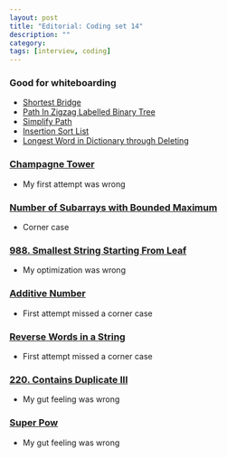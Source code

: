 ```yaml
---
layout: post
title: "Editorial: Coding set 14" 
description: ""
category: 
tags: [interview, coding]
---
```


### Good for whiteboarding
* [Shortest Bridge](https://leetcode.com/submissions/detail/390460329/)
* [Path In Zigzag Labelled Binary Tree](https://leetcode.com/submissions/detail/390551786/)
* [Simplify Path](https://leetcode.com/submissions/detail/394910972/)
* [Insertion Sort List](https://leetcode.com/submissions/detail/395349847/)
* [Longest Word in Dictionary through Deleting](https://leetcode.com/submissions/detail/395435344/)

### [Champagne Tower](https://leetcode.com/submissions/detail/390164064/)
* My first attempt was wrong

### [Number of Subarrays with Bounded Maximum](https://leetcode.com/submissions/detail/390290613/)
* Corner case

### [988. Smallest String Starting From Leaf](https://leetcode.com/submissions/detail/390506651/)
* My optimization was wrong

### [Additive Number](https://leetcode.com/submissions/detail/390807206/)
* First attempt missed a corner case

### [Reverse Words in a String](https://leetcode.com/submissions/detail/394841514/)
* First attempt missed a corner case

### [220. Contains Duplicate III](https://leetcode.com/submissions/detail/394888860/)
* My gut feeling was wrong

### [Super Pow](https://leetcode.com/submissions/detail/395174245/)
* My gut feeling was wrong
